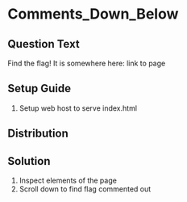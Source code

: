 # Comments_Down_Below
## Question Text
Find the flag! It is somewhere here: link to page
## Setup Guide
1. Setup web host to serve index.html
## Distribution
## Solution
1. Inspect elements of the page
2. Scroll down to find flag commented out